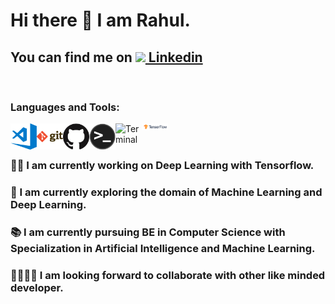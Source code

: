 # Hi there 👋 I am Rahul.


## You can find me on [![ ](https://i.stack.imgur.com/gVE0j.png) Linkedin](https://www.linkedin.com/in/rahuljana-4/)


<br />

### Languages and Tools:

<img align="left" alt="Visual Studio Code" width="42px" src="https://raw.githubusercontent.com/github/explore/80688e429a7d4ef2fca1e82350fe8e3517d3494d/topics/visual-studio-code/visual-studio-code.png" />

<img align="left" alt="Git" width="42px" src="https://raw.githubusercontent.com/github/explore/80688e429a7d4ef2fca1e82350fe8e3517d3494d/topics/git/git.png" />

<img align="left" alt="GitHub" width="42px" src="https://raw.githubusercontent.com/github/explore/78df643247d429f6cc873026c0622819ad797942/topics/github/github.png"/>

<img align="left" alt="Terminal" width="42px" src="https://raw.githubusercontent.com/github/explore/80688e429a7d4ef2fca1e82350fe8e3517d3494d/topics/terminal/terminal.png" />

<img align="left" alt="Terminal" width="42px" src="https://www.google.com/url?sa=i&url=https%3A%2F%2Fwww.cleanpng.com%2Fpng-tensorflow-artificial-intelligence-brand-logo-lear-6103656%2F&psig=AOvVaw2Q6W2e3Od7Rr7ILhiS8lG2&ust=1619539916195000&source=images&cd=vfe&ved=0CAIQjRxqFwoTCMjI78OmnPACFQAAAAAdAAAAABAD" />

<img align="left" alt="Terminal" width="42px" src="https://github.com/RahulJana/RahulJana/blob/main/Logo/Screenshot%20from%202021-04-26%2021-55-05.png?raw=true" />
<br />
<br />



### 💪🏼 I am currently working on Deep Learning with Tensorflow.
### 🔭 I am currently exploring the domain of Machine Learning and Deep Learning.
### 📚 I am currently pursuing BE in Computer Science with Specialization in Artificial Intelligence and Machine Learning.
### 🤜🏼🤛🏼 I am looking forward to collaborate with other like minded developer.
